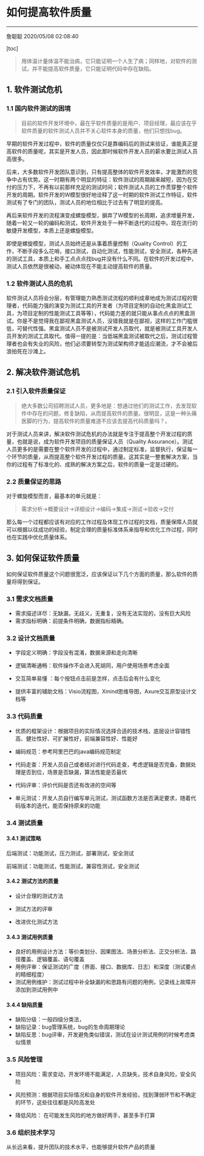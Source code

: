 # 如何提高软件质量

---

詹聪聪 2020/05/08 02:08:40 

[toc]

> 用体温计量体温不能治病，它只能证明一个人生了病；同样地，对软件的测试，并不能提高软件质量，它只能证明代码中存在缺陷。

## 1. 软件测试危机

### 1.1 国内软件测试的困境

> 目前的软件开发环境中，最在乎软件质量的是用户、项目经理，最应该在乎软件质量的软件测试人员并不关心软件本身的质量，他们只想找bug。

早期的软件开发过程中，软件的质量仅仅只是靠编码后的测试来验证，谁能真正提高软件的质量呢，其实是开发人员，因此那时候软件开发人员的薪水要比测试人员高很多。

后来，大多数软件开发团队意识到，只有提高整体的软件开发效率，才能激烈的竞争中占有优势。这一时期有两个明显的特征：软件测试的周期越来越短，因为在交付的压力下，不再有以前那样充足的测试时间；软件测试人员的工作贯穿整个软件开发的周期。软件开发的W模型很好地诠释了这一时期的软件测试工作特征，软件测试有了专门的团队，测试人员的地位相比于过去有了明显的提高。

再后来软件开发的流程演变成螺旋模型，摒弃了W模型的长周期，追求增量开发，随着一轮又一轮的编码和测试，软件开发处于一种不断迭代的过程中。现在流行的敏捷开发模型，本质上还是螺旋模型。

即使是螺旋模型，测试人员始终还是从事着质量控制（Quality Control）的工作，不断手段多么花哨，接口测试，自动化测试，性能测试，安全测试，各种先进的测试工具，本质上和手工点点点找bug并没有什么不同。在软件的开发过程中，测试人员依然是很被动，被动体现在不能主动提高软件的质量。

### 1.2 软件测试人员的危机

软件测试人员将会分层，有管理能力熟悉测试流程的顺利成章地成为测试过程的管理者，代码能力强的演变为测试工具的开发者（为项目定制的自动化黑盒测试工具，为项目定制的性能测试工具等等），代码能力差的就只能从事点点点的黑盒测试。你是不是觉得我在鄙视黑盒测试人员，没错我就是在鄙视，这样的工作门槛很低，可替代性强。黑盒测试人员不是被测试开发人员取代，就是被测试工具开发人员开发的测试工具取代。值得一提的是：当低端黑盒测试被取代之后，测试过程管理者也会有失业的风险，他们必须要转型为测试架构师才能适应潮流，才不会被后浪拍死在沙滩上。

## 2. 解决软件测试危机

### 2.1 引入软件质量保证

> 绝大多数公司招聘测试人员，更多地是：想通过他们的测试工作，去发现软件中存在的问题，修复缺陷，从而提高软件的质量。很明显，这是一种头痛医脚的行为，提高软件的质量难道不应该去提高代码质量吗？。

对于测试人员来讲，解决软件测试危机的办法就是专注于提高整个开发过程的质量，也就是说，成为软件开发项目的质量保证人员（Quality Assurance）。测试人员更多的是需要在整个软件开发的过程中，通过制定标准，监督执行，保证每一个环节的质量，从而提高整个软件开发过程的质量。这其实是一整套解决方案，当你的过程有了标准化的、成熟的解决方案之后，软件的质量一定是过硬的。

### 2.2 质量保证的思路

对于螺旋模型而言，最基本的单元就是：

> 需求分析->概要设计->详细设计->编码->集成->测试->验收->交付

那么每一个过程都应该有对应的工作过程及体现工作过程的文档，质量保障人员就可以根据以往成功的经验，制定合理的质量标准体系来指导和优化工作过程，同时也在实践中优化质量体系。

## 3. 如何保证软件质量

如何保证软件质量这个问题很宽泛，应该保证以下几个方面的质量，那么软件的质量将得到保证。

### 3.1 需求文档质量

- 需求描述详尽：无缺漏，无歧义，无重复，没有无法实现的，没有巨大风险
- 需求指标明确：前提条件明确，数据指标精确。

### 3.2 设计文档质量

- 字段定义明确：字段没有混淆，数据来源和走向清晰

- 逻辑清晰通畅：软件操作不会进入死胡同，用户使用场景考虑全面

- 交互简单易懂 ：每个按钮点击前是怎样，点击后会有什么变化
- 提供丰富的辅助文档：Visio流程图，Xmind思维导图，Axure交互原型设计文档等

### 3.3 代码质量

- 优质的框架设计：根据项目的实际情况选择合适的技术栈，底层设计容错性高、健壮性好、可扩展性好，前端兼容性好、性能好

- 编码规范：参考阿里巴巴的java编码规范制定
- 代码走查：开发人员自己或者结对进行代码走查，考虑逻辑是否完备，数据处理是否到位，场景是否缺漏，算法性能是否最优
- 代码评审：评价代码是否还有改进的空间等
- 单元测试：开发人员自行编写单元测试，测试函数方法是否满足要求，随着代码版本的迭代，能否保持原来的功能

### 3.4 测试质量

#### 3.4.1 测试策略

后端测试：功能测试，压力测试，部署测试，安全测试

前端测试：功能测试，性能测试，兼容性测试，安全测试

#### 3.4.2 测试方法的质量

- 设计合理的测试方法
- 测试方法的评审

- 改进优化测试方法

#### 3.4.3 测试用例质量 

- 良好的用例设计方法：等价类划分、因果图法、场景分析法、正交分析法、路径覆盖、逻辑覆盖、语句覆盖
- 用例评审：保证测试的广度（界面、接口、数据库、日志）和深度（测试要点的精细程度）
- 测试用例维护：测试过程中补全缺漏的和思路有问题的用例，记录线上故障并添加到测试用例中

#### 3.4.4 缺陷质量

- 缺陷分级：一般四级分类法，
- 缺陷记录：bug管理系统，bug的生命周期理论
- 缺陷反思：bug评审，开发避免类似错误，测试在设计测试用例的时候考虑类似情景

### 3.5 风险管理

- 项目风险：需求变动，开发环境不能满足，人员缺失，技术自身风险，安全风险

- 风险预测：根据项目实际情况和自身的软件开发经验，找到薄弱环节和不确定的环节，这些往往都是风险高发处

- 降低风险： 在可能发生风险的地方做好两手，甚至多手打算

### 3.6 组织技术学习

从长远来看，提升团队的技术水平，也能够提升软件产品的质量

